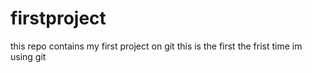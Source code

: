 # firstproject
this  repo contains my first project on git
this is the first the frist time im using git
